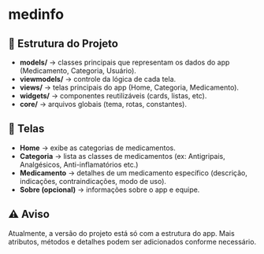 # medinfo

## 📌 Estrutura do Projeto

- **models/** → classes principais que representam os dados do app (Medicamento, Categoria, Usuário).
- **viewmodels/** → controle da lógica de cada tela.
- **views/** → telas principais do app (Home, Categoria, Medicamento).
- **widgets/** → componentes reutilizáveis (cards, listas, etc).
- **core/** → arquivos globais (tema, rotas, constantes).

## 📱 Telas

- **Home** → exibe as categorias de medicamentos.
- **Categoria** → lista as classes de medicamentos (ex: Antigripais, Analgésicos, Anti-inflamatórios etc.)
- **Medicamento** → detalhes de um medicamento específico (descrição, indicações, contraindicações, modo de uso).
- **Sobre (opcional)** → informações sobre o app e equipe.

## ⚠️ Aviso  
Atualmente, a versão do projeto está só com a estrutura do app.
Mais atributos, métodos e detalhes podem ser adicionados conforme necessário.
